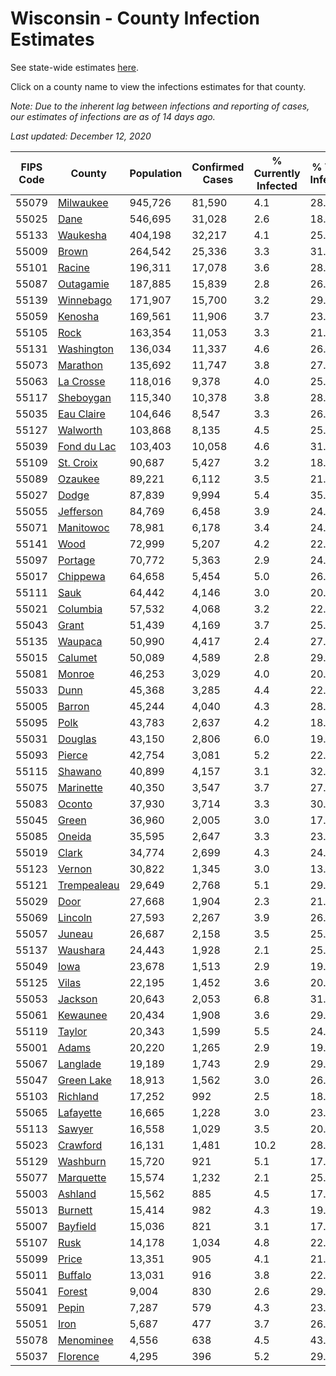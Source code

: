 # Wisconsin - County Infection Estimates

See state-wide estimates [here](/infections/us-wi).

Click on a county name to view the infections estimates for that county.

*Note: Due to the inherent lag between infections and reporting of cases, our estimates of infections are as of 14 days ago.*

*Last updated: December 12, 2020*

|   FIPS Code |                     County |   Population |   Confirmed Cases |   % Currently Infected |   % Total Infected |
|-------------|----------------------------|--------------|-------------------|------------------------|--------------------|
|       55079 |     [Milwaukee](milwaukee) |      945,726 |            81,590 |                    4.1 |               28.6 |
|       55025 |               [Dane](dane) |      546,695 |            31,028 |                    2.6 |               18.3 |
|       55133 |       [Waukesha](waukesha) |      404,198 |            32,217 |                    4.1 |               25.2 |
|       55009 |             [Brown](brown) |      264,542 |            25,336 |                    3.3 |               31.9 |
|       55101 |           [Racine](racine) |      196,311 |            17,078 |                    3.6 |               28.5 |
|       55087 |     [Outagamie](outagamie) |      187,885 |            15,839 |                    2.8 |               26.9 |
|       55139 |     [Winnebago](winnebago) |      171,907 |            15,700 |                    3.2 |               29.2 |
|       55059 |         [Kenosha](kenosha) |      169,561 |            11,906 |                    3.7 |               23.2 |
|       55105 |               [Rock](rock) |      163,354 |            11,053 |                    3.3 |               21.9 |
|       55131 |   [Washington](washington) |      136,034 |            11,337 |                    4.6 |               26.4 |
|       55073 |       [Marathon](marathon) |      135,692 |            11,747 |                    3.8 |               27.3 |
|       55063 |     [La Crosse](la-crosse) |      118,016 |             9,378 |                    4.0 |               25.2 |
|       55117 |     [Sheboygan](sheboygan) |      115,340 |            10,378 |                    3.8 |               28.7 |
|       55035 |   [Eau Claire](eau-claire) |      104,646 |             8,547 |                    3.3 |               26.1 |
|       55127 |       [Walworth](walworth) |      103,868 |             8,135 |                    4.5 |               25.0 |
|       55039 | [Fond du Lac](fond-du-lac) |      103,403 |            10,058 |                    4.6 |               31.0 |
|       55109 |     [St. Croix](st.-croix) |       90,687 |             5,427 |                    3.2 |               18.3 |
|       55089 |         [Ozaukee](ozaukee) |       89,221 |             6,112 |                    3.5 |               21.8 |
|       55027 |             [Dodge](dodge) |       87,839 |             9,994 |                    5.4 |               35.8 |
|       55055 |     [Jefferson](jefferson) |       84,769 |             6,458 |                    3.9 |               24.1 |
|       55071 |     [Manitowoc](manitowoc) |       78,981 |             6,178 |                    3.4 |               24.8 |
|       55141 |               [Wood](wood) |       72,999 |             5,207 |                    4.2 |               22.2 |
|       55097 |         [Portage](portage) |       70,772 |             5,363 |                    2.9 |               24.0 |
|       55017 |       [Chippewa](chippewa) |       64,658 |             5,454 |                    5.0 |               26.8 |
|       55111 |               [Sauk](sauk) |       64,442 |             4,146 |                    3.0 |               20.5 |
|       55021 |       [Columbia](columbia) |       57,532 |             4,068 |                    3.2 |               22.4 |
|       55043 |             [Grant](grant) |       51,439 |             4,169 |                    3.7 |               25.7 |
|       55135 |         [Waupaca](waupaca) |       50,990 |             4,417 |                    2.4 |               27.8 |
|       55015 |         [Calumet](calumet) |       50,089 |             4,589 |                    2.8 |               29.3 |
|       55081 |           [Monroe](monroe) |       46,253 |             3,029 |                    4.0 |               20.5 |
|       55033 |               [Dunn](dunn) |       45,368 |             3,285 |                    4.4 |               22.8 |
|       55005 |           [Barron](barron) |       45,244 |             4,040 |                    4.3 |               28.2 |
|       55095 |               [Polk](polk) |       43,783 |             2,637 |                    4.2 |               18.5 |
|       55031 |         [Douglas](douglas) |       43,150 |             2,806 |                    6.0 |               19.7 |
|       55093 |           [Pierce](pierce) |       42,754 |             3,081 |                    5.2 |               22.3 |
|       55115 |         [Shawano](shawano) |       40,899 |             4,157 |                    3.1 |               32.5 |
|       55075 |     [Marinette](marinette) |       40,350 |             3,547 |                    3.7 |               27.8 |
|       55083 |           [Oconto](oconto) |       37,930 |             3,714 |                    3.3 |               30.8 |
|       55045 |             [Green](green) |       36,960 |             2,005 |                    3.0 |               17.1 |
|       55085 |           [Oneida](oneida) |       35,595 |             2,647 |                    3.3 |               23.4 |
|       55019 |             [Clark](clark) |       34,774 |             2,699 |                    4.3 |               24.4 |
|       55123 |           [Vernon](vernon) |       30,822 |             1,345 |                    3.0 |               13.6 |
|       55121 | [Trempealeau](trempealeau) |       29,649 |             2,768 |                    5.1 |               29.4 |
|       55029 |               [Door](door) |       27,668 |             1,904 |                    2.3 |               21.8 |
|       55069 |         [Lincoln](lincoln) |       27,593 |             2,267 |                    3.9 |               26.0 |
|       55057 |           [Juneau](juneau) |       26,687 |             2,158 |                    3.5 |               25.5 |
|       55137 |       [Waushara](waushara) |       24,443 |             1,928 |                    2.1 |               25.4 |
|       55049 |               [Iowa](iowa) |       23,678 |             1,513 |                    2.9 |               19.9 |
|       55125 |             [Vilas](vilas) |       22,195 |             1,452 |                    3.6 |               20.7 |
|       55053 |         [Jackson](jackson) |       20,643 |             2,053 |                    6.8 |               31.6 |
|       55061 |       [Kewaunee](kewaunee) |       20,434 |             1,908 |                    3.6 |               29.7 |
|       55119 |           [Taylor](taylor) |       20,343 |             1,599 |                    5.5 |               24.0 |
|       55001 |             [Adams](adams) |       20,220 |             1,265 |                    2.9 |               19.8 |
|       55067 |       [Langlade](langlade) |       19,189 |             1,743 |                    2.9 |               29.0 |
|       55047 |   [Green Lake](green-lake) |       18,913 |             1,562 |                    3.0 |               26.4 |
|       55103 |       [Richland](richland) |       17,252 |               992 |                    2.5 |               18.4 |
|       55065 |     [Lafayette](lafayette) |       16,665 |             1,228 |                    3.0 |               23.6 |
|       55113 |           [Sawyer](sawyer) |       16,558 |             1,029 |                    3.5 |               20.6 |
|       55023 |       [Crawford](crawford) |       16,131 |             1,481 |                   10.2 |               28.9 |
|       55129 |       [Washburn](washburn) |       15,720 |               921 |                    5.1 |               17.8 |
|       55077 |     [Marquette](marquette) |       15,574 |             1,232 |                    2.1 |               25.5 |
|       55003 |         [Ashland](ashland) |       15,562 |               885 |                    4.5 |               17.5 |
|       55013 |         [Burnett](burnett) |       15,414 |               982 |                    4.3 |               19.7 |
|       55007 |       [Bayfield](bayfield) |       15,036 |               821 |                    3.1 |               17.0 |
|       55107 |               [Rusk](rusk) |       14,178 |             1,034 |                    4.8 |               22.9 |
|       55099 |             [Price](price) |       13,351 |               905 |                    4.1 |               21.1 |
|       55011 |         [Buffalo](buffalo) |       13,031 |               916 |                    3.8 |               22.2 |
|       55041 |           [Forest](forest) |        9,004 |               830 |                    2.6 |               29.5 |
|       55091 |             [Pepin](pepin) |        7,287 |               579 |                    4.3 |               23.9 |
|       55051 |               [Iron](iron) |        5,687 |               477 |                    3.7 |               26.1 |
|       55078 |     [Menominee](menominee) |        4,556 |               638 |                    4.5 |               43.4 |
|       55037 |       [Florence](florence) |        4,295 |               396 |                    5.2 |               29.5 |